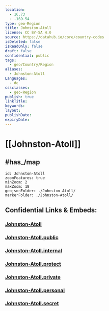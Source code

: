 ```yaml
---
location:
  - 16.73
  - -169.54
type: geo-Region
title: Johnston-Atoll
license: CC BY-SA 4.0
source: https://datahub.io/core/country-codes
isDeleted: false
isReadOnly: false
draft: false
confidential: public
tags:
  - geo/Country/Region
aliases:
  - Johnston-Atoll
Languages:
  - de
cssclasses:
  - geo-Region
publish: true
linkTitle:
keywords:
layout:
publishDate:
expiryDate:
---
```


# [[Johnston-Atoll]] 


## #has_/map 


```leaflet
id: Johnston-Atoll
zoomFeatures: true 
minZoom: 2 
maxZoom: 18
geojsonFolder: ./Johnston-Atoll/
markerFolder: ./Johnston-Atoll/
```


## Confidential Links & Embeds: 

### [Johnston-Atoll](/_Standards/Earth/Continent/America~North/USA/USA~Islands/Counties/Johnston-Atoll.md) 

### [Johnston-Atoll.public](/_public/Earth/Continent/America~North/USA/USA~Islands/Counties/Johnston-Atoll.public.md) 

### [Johnston-Atoll.internal](/_internal/Earth/Continent/America~North/USA/USA~Islands/Counties/Johnston-Atoll.internal.md) 

### [Johnston-Atoll.protect](/_protect/Earth/Continent/America~North/USA/USA~Islands/Counties/Johnston-Atoll.protect.md) 

### [Johnston-Atoll.private](/_private/Earth/Continent/America~North/USA/USA~Islands/Counties/Johnston-Atoll.private.md) 

### [Johnston-Atoll.personal](/_personal/Earth/Continent/America~North/USA/USA~Islands/Counties/Johnston-Atoll.personal.md) 

### [Johnston-Atoll.secret](/_secret/Earth/Continent/America~North/USA/USA~Islands/Counties/Johnston-Atoll.secret.md)

